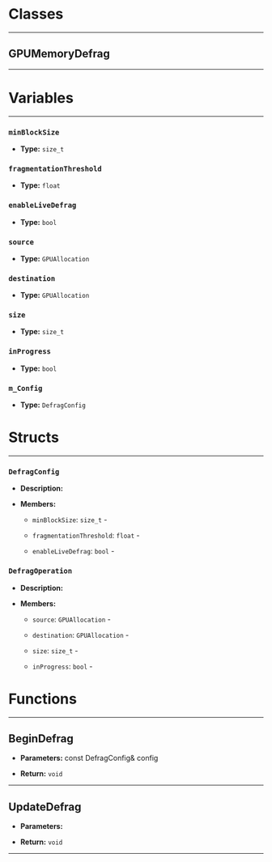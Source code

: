 # Classes
---

## GPUMemoryDefrag
---




# Variables
---

### `minBlockSize`

- **Type:** `size_t`



### `fragmentationThreshold`

- **Type:** `float`



### `enableLiveDefrag`

- **Type:** `bool`



### `source`

- **Type:** `GPUAllocation`



### `destination`

- **Type:** `GPUAllocation`



### `size`

- **Type:** `size_t`



### `inProgress`

- **Type:** `bool`



### `m_Config`

- **Type:** `DefragConfig`




# Structs
---

### `DefragConfig`

- **Description:** 

- **Members:**

  - `minBlockSize`: `size_t` - 

  - `fragmentationThreshold`: `float` - 

  - `enableLiveDefrag`: `bool` - 



### `DefragOperation`

- **Description:** 

- **Members:**

  - `source`: `GPUAllocation` - 

  - `destination`: `GPUAllocation` - 

  - `size`: `size_t` - 

  - `inProgress`: `bool` - 




# Functions
---

## BeginDefrag



- **Parameters:** const DefragConfig& config

- **Return:** `void`

---

## UpdateDefrag



- **Parameters:** 

- **Return:** `void`

---
